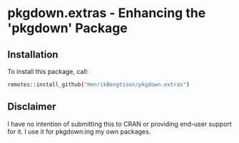 # pkgdown.extras - Enhancing the 'pkgdown' Package



## Installation

To install this package, call:

```sh
remotes::install_github("HenrikBengtsson/pkgdown.extras")
```


## Disclaimer

I have no intention of submitting this to CRAN or providing end-user support
for it.  I use it for pkgdown:ing my own packages.


[pkgdown]: https://cran.r-project.org/packagee=pkgdown
